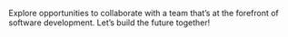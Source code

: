 Explore opportunities to collaborate with a team that’s at the forefront of software development. Let’s build the future together!
